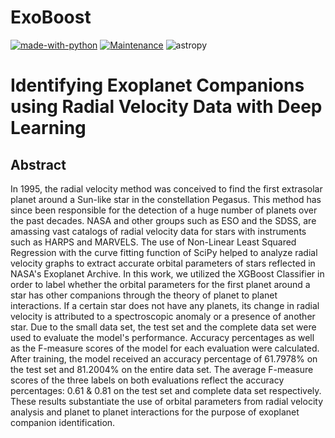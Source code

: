 # ExoBoost
[![made-with-python](https://img.shields.io/badge/Made%20with-Python-1f425f.svg)](https://www.python.org/)
[![Maintenance](https://img.shields.io/badge/Maintained%3F-yes-green.svg)](https://GitHub.com/Naereen/StrapDown.js/graphs/commit-activity)
![astropy](http://img.shields.io/badge/powered%20by-AstroPy-orange.svg?style=flat)

# Identifying Exoplanet Companions using Radial Velocity Data with Deep Learning

## Abstract
<p align="left">  In 1995, the radial velocity method was conceived to find the first extrasolar planet around a Sun-like star in the constellation Pegasus. This method has since been responsible for the detection of a huge number of planets over the past decades. NASA and other groups such as ESO and the SDSS, are amassing vast catalogs of radial velocity data for stars with instruments such as HARPS and MARVELS. The use of Non-Linear Least Squared Regression with the curve fitting function of SciPy helped to analyze radial velocity graphs to extract accurate orbital parameters of stars reflected in NASA's Exoplanet Archive. In this work, we utilized the XGBoost Classifier in order to label whether the orbital parameters for the first planet around a star has other companions through the theory of planet to planet interactions. If a certain star does not have any planets, its change in radial velocity is attributed to a spectroscopic anomaly or a presence of another star. Due to the small data set, the test set and the complete data set were used to evaluate the model's performance. Accuracy percentages as well as the F-measure scores of the model for each evaluation were calculated. After training, the model received an accuracy percentage of 61.7978% on the test set and 81.2004% on the entire data set. The average F-measure scores of the three labels on both evaluations reflect the accuracy percentages: 0.61 & 0.81 on the test set and complete data set respectively. These results substantiate the use of orbital parameters from radial velocity analysis and planet to planet interactions for the purpose of exoplanet companion identification. </p>
